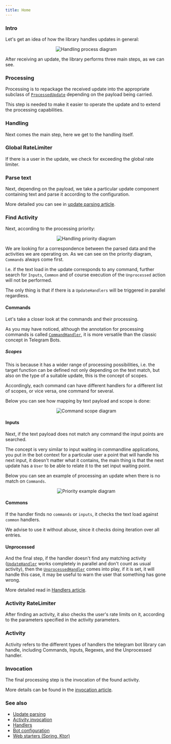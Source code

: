```yaml
---
title: Home
---
```


### Intro
Let's get an idea of how the library handles updates in general:

<p align="center">
  <img src="https://github.com/vendelieu/telegram-bot/assets/3987067/442cc5f1-0256-425a-9f25-185fdd49fe0a" alt="Handling process diagram" />
</p>

After receiving an update, the library performs three main steps, as we can see.

### Processing

Processing is to repackage the received update into the appropriate subclass of [`ProcessedUpdate`](https://vendelieu.github.io/telegram-bot/telegram-bot/eu.vendeli.tgbot.types.internal/-processed-update/index.html) depending on the payload being carried.

This step is needed to make it easier to operate the update and to extend the processing capabilities.

### Handling

Next comes the main step, here we get to the handling itself.

### Global RateLimiter

If there is a user in the update, we check for exceeding the global rate limiter.

### Parse text

Next, depending on the payload, we take a particular update component containing text and parse it according to the configuration.

More detailed you can see in [update parsing article](/Update-parsing).

### Find Activity

Next, according to the processing priority:

<p align="center">
  <img src="https://github.com/vendelieu/telegram-bot/assets/3987067/6178c410-9b9e-4045-9f03-4791b3f49894" alt="Handling priority diagram" />
</p>

We are looking for a correspondence between the parsed data and the activities we are operating on.
As we can see on the priority diagram, `Commands` always come first.

I.e. if the text load in the update corresponds to any command, further search for `Inputs`, `Common` and of course execution of the `Unprocessed` action will not be performed.

The only thing is that if there is a `UpdateHandlers` will be triggered in parallel regardless.

#### Commands

Let's take a closer look at the commands and their processing.

As you may have noticed, although the annotation for processing commands is called [`CommandHandler`](https://vendelieu.github.io/telegram-bot/telegram-bot/eu.vendeli.tgbot.annotations/-command-handler/index.html), it is more versatile than the classic concept in Telegram Bots.

##### Scopes

This is because it has a wider range of processing possibilities, i.e. the target function can be defined not only depending on the text match, but also on the type of a suitable update, this is the concept of scopes.

Accordingly, each command can have different handlers for a different list of scopes, or vice versa, one command for several.

Below you can see how mapping by text payload and scope is done:

<p align="center">
  <img src="https://github.com/vendelieu/telegram-bot/assets/3987067/c870027e-750e-4bb8-a2ed-45ad93a55875" alt="Command scope diagram" />
</p>

#### Inputs

Next, if the text payload does not match any command the input points are searched.

The concept is very similar to input waiting in commandline applications, you put in the bot context for a particular user a point that will handle his next input, it doesn't matter what it contains, the main thing is that the next update has a `User` to be able to relate it to the set input waiting point.

Below you can see an example of processing an update when there is no match on `Commands`.

<p align="center">
  <img src="https://github.com/vendelieu/telegram-bot/assets/3987067/925d3e05-0985-43d5-8d6f-b3f2786ff212" alt="Priority example diagram" />
</p>

#### Commons

If the handler finds no `commands` or `inputs`, it checks the text load against `common` handlers.

We advise to use it without abuse, since it checks doing iteration over all entries.

#### Unprocessed

And the final step, if the handler doesn't find any matching activity ([`UpdateHandler`](https://vendelieu.github.io/telegram-bot/telegram-bot/eu.vendeli.tgbot.annotations/-update-handler/index.html) works completely in parallel and don't count as usual activity), then the [`UnprocessedHandler`](https://vendelieu.github.io/telegram-bot/telegram-bot/eu.vendeli.tgbot.annotations/-unprocessed-handler/index.html) comes into play, if it is set, it will handle this case, it may be useful to warn the user that something has gone wrong.

More detailed read in [Handlers article](/Handlers).

### Activity RateLimiter

After finding an activity, it also checks the user's rate limits on it, according to the parameters specified in the activity parameters.

### Activity

Activity refers to the different types of handlers the telegram bot library can handle, including Commands, Inputs, Regexes, and the Unprocessed handler.

### Invocation

The final processing step is the invocation of the found activity.

More details can be found in the [invocation article](/Activity-invocation).

### See also

* [Update parsing](/Update-parsing)
* [Activity invocation](/Activity-invocation)
* [Handlers](/Handlers)
* [Bot configuration](/Bot-configuration)
* [Web starters (Spring, Ktor)](/Web-starters-(Spring-and-Ktor))